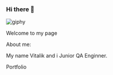 ### Hi there 👋 

![giphy](https://user-images.githubusercontent.com/34197840/221627506-1bd38647-e775-4f14-a218-11dee9a05de4.gif)


Welcome to my page 

About me:

My name Vitalik and i Junior QA Enginner.

 
 Portfolio 


<!--
**Utalik/Utalik** is a ✨ _special_ ✨ repository because its `README.md` (this file) appears on your GitHub profile.

Here are some ideas to get you started:

- 🔭 I’m currently working on ...
- 🌱 I’m currently learning ...
- 👯 I’m looking to collaborate on ...
- 🤔 I’m looking for help with ...
- 💬 Ask me about ...
- 📫 How to reach me: ...
- 😄 Pronouns: ...
- ⚡ Fun fact: ...
-->
